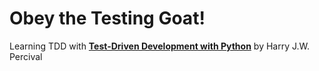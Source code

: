 # Obey the Testing Goat!
Learning TDD with [**Test-Driven Development with Python**](http://www.obeythetestinggoat.com/) by Harry J.W. Percival